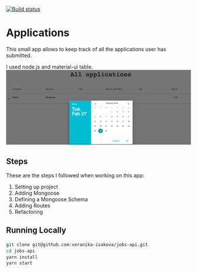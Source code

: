 [![Build status](https://ci.appveyor.com/api/projects/status/rw5ekundgubm1obl?svg=true)](https://ci.appveyor.com/project/veranika-isakova/jobs-api)
# Applications
This small app allows to keep track of all the applications user has submitted. 

I used node.js and material-ui table.
[![](https://github.com/veranika-isakova/jobs-api/blob/master/images/screenshot.png?raw=true)](https://github.com/veranika-isakova/jobs-api/blob/master/images/screenshot.png?raw=true)

## Steps

These are the steps I followed when working on this app:

1. Setting up project
2. Adding Mongoose 
3. Defining a Mongoose Schema
4. Adding Routes
5. Refactoring

## Running Locally
```bash
git clone git@github.com:veranika-isakova/jobs-api.git
cd jobs-api
yarn install
yarn start
```
